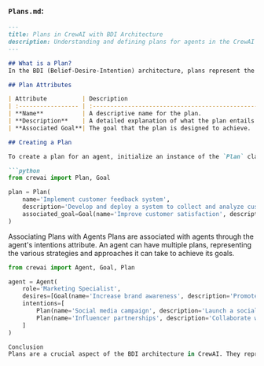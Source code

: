 ### `Plans.md`:
```markdown
---
title: Plans in CrewAI with BDI Architecture
description: Understanding and defining plans for agents in the CrewAI framework with BDI architecture.
---

## What is a Plan?
In the BDI (Belief-Desire-Intention) architecture, plans represent the courses of action or strategies that an agent can employ to achieve its goals. They are part of the agent's intentions and specify the steps or actions the agent should take to fulfill its objectives.

## Plan Attributes

| Attribute          | Description                                                                                 |
| :----------------- | :------------------------------------------------------------------------------------------ |
| **Name**           | A descriptive name for the plan.                                                           |
| **Description**    | A detailed explanation of what the plan entails and how it contributes to achieving a goal. |
| **Associated Goal**| The goal that the plan is designed to achieve.                                             |

## Creating a Plan

To create a plan for an agent, initialize an instance of the `Plan` class with the desired attributes:

```python
from crewai import Plan, Goal

plan = Plan(
    name='Implement customer feedback system',
    description='Develop and deploy a system to collect and analyze customer feedback',
    associated_goal=Goal(name='Improve customer satisfaction', description='Enhance customer experience', priority=1)
)
```

Associating Plans with Agents
Plans are associated with agents through the agent's intentions attribute. An agent can have multiple plans, representing the various strategies and approaches it can take to achieve its goals.

```python
from crewai import Agent, Goal, Plan

agent = Agent(
    role='Marketing Specialist',
    desires=[Goal(name='Increase brand awareness', description='Promote the company brand', priority=1)],
    intentions=[
        Plan(name='Social media campaign', description='Launch a social media marketing campaign', associated_goal='Increase brand awareness'),
        Plan(name='Influencer partnerships', description='Collaborate with influencers to promote the brand', associated_goal='Increase brand awareness')
    ]
)

Conclusion
Plans are a crucial aspect of the BDI architecture in CrewAI. They represent the strategies and actions that agents can take to achieve their goals. By defining clear and effective plans for agents, you can create autonomous entities that actively work towards fulfilling their intentions and contributing to the overall objectives of the crew. Plans provide a structured approach to problem-solving and goal attainment, enabling agents to make informed decisions and adapt their behavior based on their beliefs and desires.
